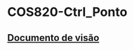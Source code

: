 # COS820-Ctrl_Ponto

## [Documento de visão](docs.google.com/document/d/1eIycxREwJvj9Bcb7nvyqMBD2Reb1-3pOi4AsWGx6P_E)
